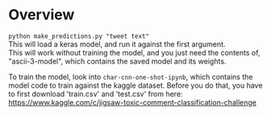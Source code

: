 # Overview
`python make_predictions.py "tweet text"`    
This will load a keras model, and run it against the first argument.    
This will work without training the model, and you just need the contents of, "ascii-3-model", which contains the saved model and its weights.    


To train the model, look into `char-cnn-one-shot-ipynb`, which contains the model code to train against the kaggle dataset. Before you do that, you have to first download 'train.csv'  and 'test.csv' from here:    
https://www.kaggle.com/c/jigsaw-toxic-comment-classification-challenge






